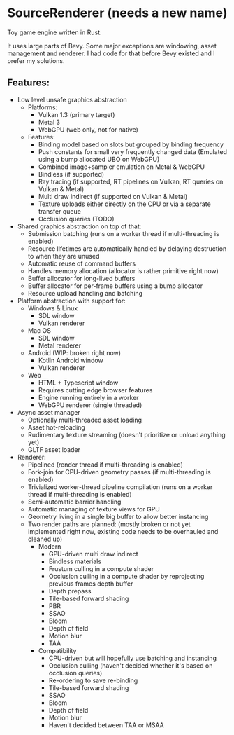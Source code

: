 # SourceRenderer (needs a new name)
Toy game engine written in Rust.

It uses large parts of Bevy. Some major exceptions are windowing, asset management and renderer.
I had code for that before Bevy existed and I prefer my solutions.

## Features:
* Low level unsafe graphics abstraction
  * Platforms:
    * Vulkan 1.3 (primary target)
    * Metal 3
    * WebGPU (web only, not for native)
  * Features:
    * Binding model based on slots but grouped by binding frequency
    * Push constants for small very frequently changed data (Emulated using a bump allocated UBO on WebGPU)
    * Combined image+sampler emulation on Metal & WebGPU
    * Bindless (if supported)
    * Ray tracing (if supported, RT pipelines on Vulkan, RT queries on Vulkan & Metal)
    * Multi draw indirect (if supported on Vulkan & Metal)
    * Texture uploads either directly on the CPU or via a separate transfer queue
    * Occlusion queries (TODO)
* Shared graphics abstraction on top of that:
    * Submission batching (runs on a worker thread if multi-threading is enabled)
    * Resource lifetimes are automatically handled by delaying destruction to when they are unused
    * Automatic reuse of command buffers
    * Handles memory allocation (allocator is rather primitive right now)
    * Buffer allocator for long-lived buffers
    * Buffer allocator for per-frame buffers using a bump allocator
    * Resource upload handling and batching
* Platform abstraction with support for:
  * Windows & Linux
    * SDL window
    * Vulkan renderer
  * Mac OS
    * SDL window
    * Metal renderer
  * Android (WIP: broken right now)
    * Kotlin Android window
    * Vulkan renderer
  * Web
    * HTML + Typescript window
    * Requires cutting edge browser features
    * Engine running entirely in a worker
    * WebGPU renderer (single threaded)
* Async asset manager
  * Optionally multi-threaded asset loading
  * Asset hot-reloading
  * Rudimentary texture streaming (doesn't prioritize or unload anything yet)
  * GLTF asset loader
* Renderer:
    * Pipelined (render thread if multi-threading is enabled)
    * Fork-join for CPU-driven geometry passes (if multi-threading is enabled)
    * Trivialized worker-thread pipeline compilation (runs on a worker thread if multi-threading is enabled)
    * Semi-automatic barrier handling
    * Automatic managing of texture views for GPU
    * Geometry living in a single big buffer to allow better instancing
    * Two render paths are planned: (mostly broken or not yet implemented right now, existing code needs to be overhauled and cleaned up)
      * Modern
        * GPU-driven multi draw indirect
        * Bindless materials
        * Frustum culling in a compute shader
        * Occlusion culling in a compute shader by reprojecting previous frames depth buffer
        * Depth prepass
        * Tile-based forward shading
        * PBR
        * SSAO
        * Bloom
        * Depth of field
        * Motion blur
        * TAA
      * Compatibility
        * CPU-driven but will hopefully use batching and instancing
        * Occlusion culling (haven't decided whether it's based on occlusion queries)
        * Re-ordering to save re-binding
        * Tile-based forward shading
        * SSAO
        * Bloom
        * Depth of field
        * Motion blur
        * Haven't decided between TAA or MSAA
